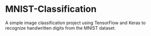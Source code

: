 # MNIST-Classification
A simple image classification project using TensorFlow and Keras to recognize handwritten digits from the MNIST dataset.
